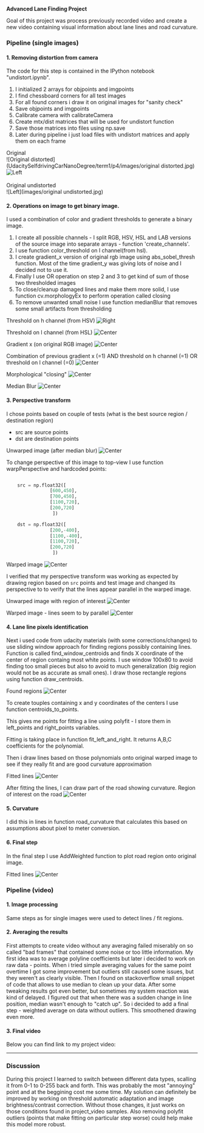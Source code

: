 **Advanced Lane Finding Project**

Goal of this project was process previously recorded video and create a new video containing visual information about lane lines and road curvature.


### Pipeline (single images)

#### 1. Removing distortion from camera

The code for this step is contained in the IPython notebook "undistort.ipynb".  

1) I initialized 2 arrays for objpoints and imgpoints  
2) I find chessboard corners for all test images  
3) For all found corners i draw it on original images for "sanity check"  
4) Save objpoints and imgpoints  
5) Calibrate camera with calibrateCamera  
6) Create mtx/dist matrices that will be used for undistort function  
7) Save those matrices into files using np.save  
8) Later during pipeline i just load files with undistort matrices and apply them on each frame  

Original  
![Original distorted](UdacitySelfdrivingCarNanoDegree/term1/p4/images/original distorted.jpg)
![Left](images/left_2017_07_16_05_34_03_367.jpg)<br /><br />
Original undistorted  
![Left](images/original undistorted.jpg)  


#### 2. Operations on image to get binary image.

I used a combination of color and gradient thresholds to generate a binary image.
1) I create all possible channels - I split RGB, HSV, HSL and LAB versions of the source image into separate arrays - function 'create_channels'.
2) I use function color_threshold on l channel(from hsl).
3) I create gradient_x version of original rgb image using abs_sobel_thresh function. Most of the time gradient_y was giving lots of noise and I decided not to use it.
4) Finally I use OR operation on step 2 and 3 to get kind of sum of those two thresholded images
5) To close/cleanup damaged lines and make them more solid, I use function cv.morphologyEx to perform operation called closing
6) To remove unwanted small noise I use function medianBlur that removes some small artifacts from thresholding

Threshold on h channel (from HSV)
![Right](images/right_2017_07_16_05_34_03_367.jpg)

Threshold on l channel (from HSL)
![Center](images/center_2017_07_16_05_34_03_367.jpg)

Gradient x (on original RGB image)
![Center](images/center_2017_07_16_05_34_03_367.jpg)

Combination of previous
gradient x (=1) AND threshold on h channel (=1) OR threshold on l channel (=0)
![Center](images/center_2017_07_16_05_34_03_367.jpg)

Morphological "closing"
![Center](images/center_2017_07_16_05_34_03_367.jpg)

Median Blur
![Center](images/center_2017_07_16_05_34_03_367.jpg)




#### 3. Perspective transform

I chose points based on couple of tests (what is the best source region / destination region)
- src are source points
- dst are destination points

Unwarped image (after median blur)
![Center](images/center_2017_07_16_05_34_03_367.jpg)

To change perspective of this image to top-view I use function warpPerspective and
hardcoded points:

```python

    src = np.float32([
                [600,450],         
                [700,450],
                [1100,720],        
                [200,720]
                 ])

    dst = np.float32([
                [200,-400],         
                [1100,-400],
                [1100,720],        
                [200,720]
                 ])
```

Warped image
![Center](images/center_2017_07_16_05_34_03_367.jpg)

I verified that my perspective transform was working as expected by drawing region based on `src` points and test image and changed its perspective to to verify that the lines appear parallel in the warped image.

Unwarped image with region of interest
![Center](images/center_2017_07_16_05_34_03_367.jpg)


Warped image - lines seem to by parallel
![Center](images/center_2017_07_16_05_34_03_367.jpg)

#### 4. Lane line pixels identification 
Next i used code from udacity materials (with some corrections/changes) to use sliding window approach for finding regions possibly containing lines. 
Function is called find_window_centroids and finds X coordinate of the center of region containg most white points. 
I use window 100x80 to avoid finding too small pieces but also to avoid to much generalization (big region would not be as accurate as small ones).
I draw those rectangle regions using function draw_centroids.

Found regions
![Center](images/center_2017_07_16_05_34_03_367.jpg)

To create touples containing x and y coordinates of the centers I use function centroids_to_points. 

This gives me points for fitting a line using polyfit - I store them in left_points and right_points variables.

Fitting is taking place in function fit_left_and_right. It returns A,B,C coefficients for the polynomial.

Then i draw lines based on those polynomials onto original warped image to see if they really fit and are good curvature approximation

Fitted lines
![Center](images/center_2017_07_16_05_34_03_367.jpg)

After fitting the lines, I can draw part of the road showing curvature.
Region of interest on the road
![Center](images/center_2017_07_16_05_34_03_367.jpg)


#### 5. Curvature

I did this in lines in function road_curvature that calculates this based on assumptions about pixel to meter conversion.

#### 6. Final step

In the final step I use AddWeighted function to plot road region onto original image.

Fitted lines
![Center](images/center_2017_07_16_05_34_03_367.jpg)


### Pipeline (video)

#### 1. Image processing

Same steps as for single images were used to detect lines / fit regions.

#### 2. Averaging the results

First attempts to create video without any averaging failed miserably on so called "bad frames" that contained some noise or too little information. 
My first idea was to average polyline coefficients but later i decided to work on raw data - points. 
When i tried simple averaging values for the same point overtime I got some improvement but outliers still caused some issues, but they weren't as clearly visible.
Then I found on stackoverflow small snippet of code that allows to use median to clean up your data. After some tweaking results got even better, but sometimes
my system reaction was kind of delayed. I figured out that when there was a sudden change in line position, median wasn't enough to "catch up". 
So i decided to add a final step - weighted average on data without outliers. This smoothened drawing even more. 



#### 3. Final video

Below you can find link to my project video:


---

### Discussion

During this project I learned to switch between different data types, scalling it from 0-1 to 0-255 back and forth. This was probably the most "annoying" point and at the beggining cost me some time.
My solution can definitely be improved by working on threshold automatic adaptation and image brightness/contrast correction. Without those changes, it just works on those conditions found in project_video samples.
Also removing polyfit outliers (points that make fitting on particular step worse) could help make this model more robust.

